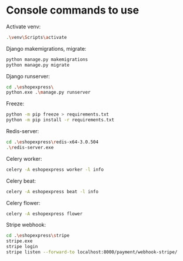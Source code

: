 # Console commands to use

Activate venv:

```bash
.\venv\Scripts\activate
```

Django makemigrations, migrate:

```bash
python manage.py makemigrations
python manage.py migrate
```

Django runserver:

```bash
cd .\eshopexpress\
python.exe .\manage.py runserver
```

Freeze:

```bash
python -m pip freeze > requirements.txt
python -m pip install -r requirements.txt
```

Redis-server:

```bash
cd .\eshopexpress\redis-x64-3.0.504
.\redis-server.exe
```

Celery worker:

```bash
celery -A eshopexpress worker -l info
```

Celery beat:

```bash
celery -A eshopexpress beat -l info
```

Celery flower:

```bash
celery -A eshopexpress flower
```

Stripe webhook:

```bash
cd .\eshopexpress\stripe
stripe.exe
stripe login
stripe listen --forward-to localhost:8000/payment/webhook-stripe/
```

